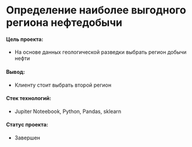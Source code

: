 # Определение наиболее выгодного региона нефтедобычи

#### Цель проекта: 
- На основе данных геологической разведки выбрать регион добычи нефти

#### Вывод:
- Клиенту стоит выбрать второй регион

#### Стек технологий:
- Jupiter Noteebook, Python, Pandas, sklearn

#### Статус проекта:
- Завершен
